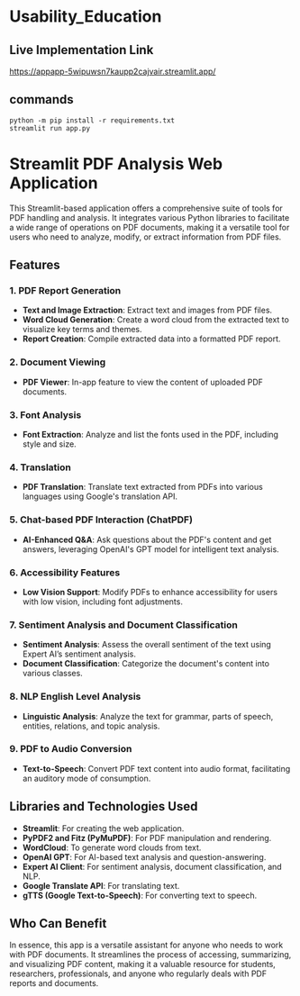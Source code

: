 # Usability_Education

## Live Implementation Link
https://appapp-5wipuwsn7kaupp2cajvair.streamlit.app/

## commands
```
python -m pip install -r requirements.txt
streamlit run app.py
```

# Streamlit PDF Analysis Web Application

This Streamlit-based application offers a comprehensive suite of tools for PDF handling and analysis. It integrates various Python libraries to facilitate a wide range of operations on PDF documents, making it a versatile tool for users who need to analyze, modify, or extract information from PDF files.

## Features

### 1. **PDF Report Generation**
   - **Text and Image Extraction**: Extract text and images from PDF files.
   - **Word Cloud Generation**: Create a word cloud from the extracted text to visualize key terms and themes.
   - **Report Creation**: Compile extracted data into a formatted PDF report.

### 2. **Document Viewing**
   - **PDF Viewer**: In-app feature to view the content of uploaded PDF documents.

### 3. **Font Analysis**
   - **Font Extraction**: Analyze and list the fonts used in the PDF, including style and size.

### 4. **Translation**
   - **PDF Translation**: Translate text extracted from PDFs into various languages using Google's translation API.

### 5. **Chat-based PDF Interaction (ChatPDF)**
   - **AI-Enhanced Q&A**: Ask questions about the PDF's content and get answers, leveraging OpenAI's GPT model for intelligent text analysis.

### 6. **Accessibility Features**
   - **Low Vision Support**: Modify PDFs to enhance accessibility for users with low vision, including font adjustments.

### 7. **Sentiment Analysis and Document Classification**
   - **Sentiment Analysis**: Assess the overall sentiment of the text using Expert AI’s sentiment analysis.
   - **Document Classification**: Categorize the document's content into various classes.

### 8. **NLP English Level Analysis**
   - **Linguistic Analysis**: Analyze the text for grammar, parts of speech, entities, relations, and topic analysis.

### 9. **PDF to Audio Conversion**
   - **Text-to-Speech**: Convert PDF text content into audio format, facilitating an auditory mode of consumption.

## Libraries and Technologies Used

- **Streamlit**: For creating the web application.
- **PyPDF2 and Fitz (PyMuPDF)**: For PDF manipulation and rendering.
- **WordCloud**: To generate word clouds from text.
- **OpenAI GPT**: For AI-based text analysis and question-answering.
- **Expert AI Client**: For sentiment analysis, document classification, and NLP.
- **Google Translate API**: For translating text.
- **gTTS (Google Text-to-Speech)**: For converting text to speech.
  
## Who Can Benefit

In essence, this app is a versatile assistant for anyone who needs to work with PDF documents. It streamlines the process of accessing, summarizing, and visualizing PDF content, making it a valuable resource for students, researchers, professionals, and anyone who regularly deals with PDF reports and documents.
